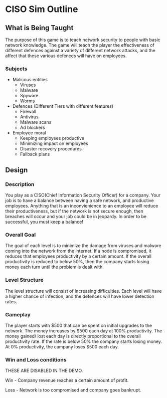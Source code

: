 # CISO Sim Outline

## What is Being Taught

The purpose of this game is to teach network security to people with basic network knowledge. The game will teach the player the effectiveness of different defences against a variety of different network attacks, and the affect that these various defences will have on employees.

### Subjects

- Malicous entities
    - Viruses
    - Malware
    - Spyware
    - Worms
- Defences (Different Tiers with different features)
    - Firewall
    - Antivirus
    - Malware scans
    - Ad blockers
- Employee moral
    - Keeping employees productive
    - Minimizing impact on employees
    - Disaster recovery procedures
    - Fallback plans


## Design

### Description

You play as a CISO(Chief Information Security Officer) for a company. Your job is to have a balance between having a safe network, and productive employees. Anything that is an inconvienience to an employee will reduce their productiveness, but if the network is not secure enough, then breaches will occur and your job could be in jeopardy. In order to be successful, you must keep a balance!

### Overall Goal

The goal of each level is to minimize the damage from viruses and malware coming into the network from the internet. If a node is compromised, it reduces that employees productivity by a certain amount. If the overall productivity is reduced to below 50%, then the company starts losing money each turn until the problem is dealt with.

### Level Structure

The level structure will consist of increasing difficulties. Each level will have a higher chance of infection, and the defences will have lower detection rates. 

### Gameplay

The player starts with $500 that can be spent on initial upgrades to the network. The money increases by $500 each day at 100% productivity. The money gained/ lost each day is directly proportional to the overall productivity rate. If the rate is below 50% the company starts losing money. At 0% productivity, the campany loses $500 each day.

### Win and Loss conditions

THESE ARE DISABLED IN THE DEMO.

Win - Company revenue reaches a certain amount of profit. 

Loss - Network is too compromised and company goes bankrupt.
